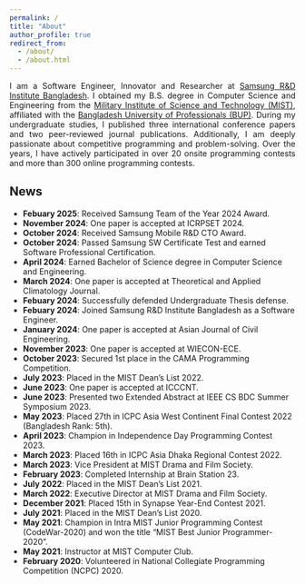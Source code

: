 ```yaml
---
permalink: /
title: "About"
author_profile: true
redirect_from: 
  - /about/
  - /about.html
---
```


<style>
p {
  text-align: justify;
}
</style>

<p>I am a Software Engineer, Innovator and Researcher at <a href="https://research.samsung.com/srbd">Samsung R&D Institute Bangladesh</a>. I obtained my B.S. degree in Computer Science and Engineering from the <a href="https://mist.ac.bd/">Military Institute of Science and Technology (MIST)</a>, affiliated with the <a href="https://bup.edu.bd/">Bangladesh University of Professionals (BUP)</a>. During my undergraduate studies, I published three international conference papers and two peer-reviewed journal publications. Additionally, I am deeply passionate about competitive programming and problem-solving. Over the years, I have actively participated in over 20 onsite programming contests and more than 300 online programming contests.</p>
 

## News  

- **Febuary 2025**: Received Samsung Team of the Year 2024 Award.
- **November 2024**: One paper is accepted at ICRPSET 2024.
- **October 2024**: Received Samsung Mobile R&D CTO Award.
- **October 2024**: Passed Samsung SW Certificate Test and earned Software Professional Certification.
- **April 2024**: Earned Bachelor of Science degree in Computer Science and Engineering.
- **March 2024**: One paper is accepted at Theoretical and Applied Climatology Journal.
- **Febuary 2024**: Successfully defended Undergraduate Thesis defense.
- **Febuary 2024**: Joined Samsung R&D Institute Bangladesh as a Software Engineer.
- **January 2024**: One paper is accepted at Asian Journal of Civil Engineering.
- **November 2023**: One paper is accepted at WIECON-ECE.
- **October 2023**: Secured 1st place in the CAMA Programming Competition.
- **July 2023**: Placed in the MIST Dean’s List 2022.
- **June 2023**: One paper is accepted at ICCCNT.
- **June 2023**: Presented two Extended Abstract at IEEE CS BDC Summer Symposium 2023.
- **May 2023**: Placed 27th in ICPC Asia West Continent Final Contest 2022 (Bangladesh Rank: 5th).
- **April 2023**: Champion in Independence Day Programming Contest 2023.
- **March 2023**: Placed 16th in ICPC Asia Dhaka Regional Contest 2022.
- **March 2023**: Vice President at MIST Drama and Film Society.
- **February 2023**: Completed Internship at Brain Station 23.
- **July 2022**: Placed in the MIST Dean’s List 2021.
- **March 2022**: Executive Director at MIST Drama and Film Society.
- **December 2021**: Placed 15th in Synapse Year-End Contest 2021.
- **July 2021**: Placed in the MIST Dean’s List 2020.
- **May 2021**: Champion in Intra MIST Junior Programming Contest (CodeWar-2020) and won the title “MIST Best Junior Programmer-2020”.
- **May 2021**: Instructor at MIST Computer Club.
- **February 2020**: Volunteered in National Collegiate Programming Competition (NCPC) 2020.

